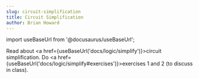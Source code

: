 ```yaml
---
slug: circuit-simplification
title: Circuit Simplification
author: Brian Howard
---
```

import useBaseUrl from '@docusaurus/useBaseUrl';

Read about <a href={useBaseUrl('docs/logic/simplify')}>circuit simplification</a>.
Do <a href={useBaseUrl('docs/logic/simplify#exercises')}>exercises 1 and 2</a> (to discuss in class).
